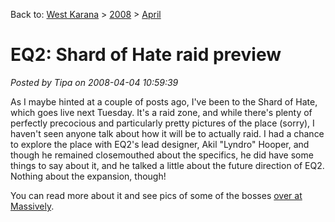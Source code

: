 Back to: [West Karana](/posts/westkarana.md) > [2008](/posts/2008/westkarana.md) > [April](./westkarana.md)
# EQ2: Shard of Hate raid preview

*Posted by Tipa on 2008-04-04 10:59:39*

As I maybe hinted at a couple of posts ago, I've been to the Shard of Hate, which goes live next Tuesday. It's a raid zone, and while there's plenty of perfectly precocious and particularly pretty pictures of the place (sorry), I haven't seen anyone talk about how it will be to actually raid. I had a chance to explore the place with EQ2's lead designer, Akil "Lyndro" Hooper, and though he remained closemouthed about the specifics, he did have some things to say about it, and he talked a little about the future direction of EQ2. Nothing about the expansion, though!

You can read more about it and see pics of some of the bosses [over at Massively](http://www.massively.com/2008/04/04/raiding-lu-44-preview-do-you-feel-the-hate/).
